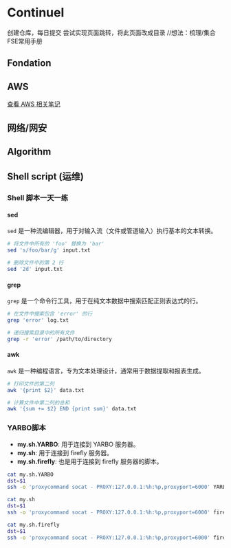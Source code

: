# Continuel
创建仓库，每日提交
尝试实现页面跳转，将此页面改成目录
//想法：梳理/集合 FSE常用手册
## Fondation

## AWS
[查看 AWS 相关笔记](./AWS.md)
## 网络/网安

## Algorithm

## Shell script (运维)

### Shell 脚本一天一练
#### sed
`sed` 是一种流编辑器，用于对输入流（文件或管道输入）执行基本的文本转换。


```bash
# 将文件中所有的 'foo' 替换为 'bar'
sed 's/foo/bar/g' input.txt

# 删除文件中的第 2 行
sed '2d' input.txt
```

#### grep
`grep` 是一个命令行工具，用于在纯文本数据中搜索匹配正则表达式的行。

  
```bash
# 在文件中搜索包含 'error' 的行
grep 'error' log.txt

# 递归搜索目录中的所有文件
grep -r 'error' /path/to/directory
```

#### awk
`awk` 是一种编程语言，专为文本处理设计，通常用于数据提取和报表生成。

  
```bash
# 打印文件的第二列
awk '{print $2}' data.txt

# 计算文件中第二列的总和
awk '{sum += $2} END {print sum}' data.txt
```

### YARBO脚本
- **my.sh.YARBO**: 用于连接到 YARBO 服务器。
- **my.sh**: 用于连接到 firefly 服务器。
- **my.sh.firefly**: 也是用于连接到 firefly 服务器的脚本。

```bash
cat my.sh.YARBO 
dst=$1
ssh -o 'proxycommand socat - PROXY:127.0.0.1:%h:%p,proxyport=6000' YARBO@${dst}.yb.com
```

```bash
cat my.sh
dst=$1
ssh -o 'proxycommand socat - PROXY:127.0.0.1:%h:%p,proxyport=6000' firefly@${dst}.yb.com
```

```bash
cat my.sh.firefly 
dst=$1
ssh -o 'proxycommand socat - PROXY:127.0.0.1:%h:%p,proxyport=6000' firefly@${dst}.yb.com
```






